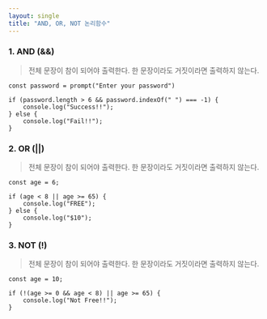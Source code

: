 ```yaml
---
layout: single
title: "AND, OR, NOT 논리함수"
---
```


### 1. AND (&&)   
> 전체 문장이 참이 되어야 출력한다. 한 문장이라도 거짓이라면 출력하지 않는다.   

```
const password = prompt("Enter your password")

if (password.length > 6 && password.indexOf(" ") === -1) {
    console.log("Success!!");
} else {
    console.log("Fail!!");
}
```

### 2. OR (||)    
> 전체 문장이 참이 되어야 출력한다. 한 문장이라도 거짓이라면 출력하지 않는다.   

```
const age = 6;

if (age < 8 || age >= 65) {
    console.log("FREE");
} else {
    console.log("$10");
}
```

### 3. NOT (!)    
> 전체 문장이 참이 되어야 출력한다. 한 문장이라도 거짓이라면 출력하지 않는다.   

```
const age = 10;

if (!(age >= 0 && age < 8) || age >= 65) {
    console.log("Not Free!!");
}
```
